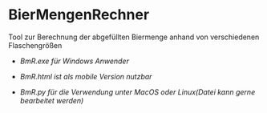 # BierMengenRechner
Tool zur Berechnung der abgefüllten Biermenge anhand von verschiedenen Flaschengrößen

- *BmR.exe für Windows Anwender*

 - *BmR.html ist als mobile Version nutzbar*
 
 - *BmR.py für die Verwendung unter MacOS oder Linux(Datei kann gerne bearbeitet werden)*
